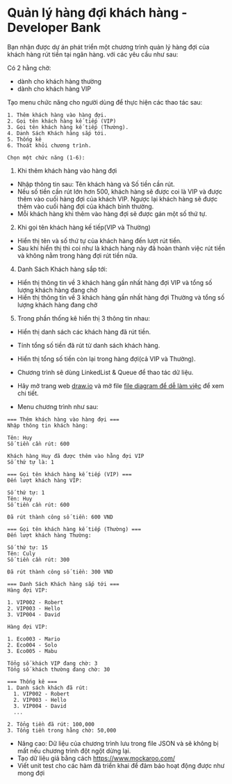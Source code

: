 # Quản lý hàng đợi khách hàng - Developer Bank

Bạn nhận được dự án phát triển một chương trình quản lý hàng đợi của khách hàng rút tiền tại ngân hàng. với các yêu cầu như sau:

Có 2 hằng chờ:
- dành cho khách hàng thường
- dành cho khách hàng VIP

Tạo menu chức năng cho người dùng để thực hiện các thao tác sau:

```console
1. Thêm khách hàng vào hàng đợi.
2. Gọi tên khách hàng kế tiếp (VIP)
3. Gọi tên khách hàng kế tiếp (Thường).
4. Danh Sách Khách hàng sắp tới.
5. Thống kê
6. Thoát khỏi chương trình.

Chọn một chức năng (1-6): 
```

1. Khi thêm khách hàng vào hàng đợi
  - Nhập thông tin sau: Tên khách hàng và Số tiền cần rút. 
  - Nếu số tiền cần rút lớn hơn 500, khách hàng sẽ được coi là VIP và được thêm vào cuối hàng đợi của khách VIP. Ngược lại khách hàng sẽ được thêm vào cuối hàng đợi của khách bình thường.
  - Mỗi khách hàng khi thêm vào hàng đợi sẽ được gán một số thứ tự.

2. Khi gọi tên khách hàng kế tiếp(VIP và Thường)
  - Hiển thị tên và số thứ tự của khách hàng đến lượt rút tiền.
  - Sau khi hiển thị thì coi như là khách hàng này đã hoàn thành việc rút tiền và không nằm trong hàng đợi rút tiền nữa.

4. Danh Sách Khách hàng sắp tới:
  - Hiển thị thông tin về 3 khách hàng gần nhất hàng đợi VIP và tổng số lượng khách hàng đang chờ
  - Hiển thị thông tin về 3 khách hàng gần nhất hàng đợi Thường và tổng số lượng khách hàng đang chờ

5. Trong phần thống kê hiển thị 3 thông tin nhau:
  - Hiển thị danh sách các khách hàng đã rút tiền.
  - Tính tổng số tiền đã rút từ danh sách khách hàng.
  - Hiển thị tổng số tiền còn lại trong hàng đợi(cả VIP và Thường).

- Chương trình sẽ dùng LinkedList & Queue để thao tác dữ liệu.
- Hãy mở trang web [draw.io](https://app.diagrams.net/) và mở file [file diagram để dễ làm việc](capstone-diagram.drawio) để xem chi tiết.
- Menu chương trình như sau:

```console
=== Thêm khách hàng vào hàng đợi ===
Nhập thông tin khách hàng:

Tên: Huy
Số tiền cần rút: 600

Khách hàng Huy đã được thêm vào hằng đợi VIP
Số thứ tự là: 1
```

```console
=== Gọi tên khách hàng kế tiếp (VIP) ===
Đến lượt khách hàng VIP:

Số thứ tự: 1
Tên: Huy
Số tiền cần rút: 600

Đã rút thành công số tiền: 600 VND
```

```console
=== Gọi tên khách hàng kế tiếp (Thường) ===
Đến lượt khách hàng Thường:

Số thứ tự: 15
Tên: Culy
Số tiền cần rút: 300

Đã rút thành công số tiền: 300 VND
```

```console
=== Danh Sách Khách hàng sắp tới ===
Hàng đợi VIP:

1. VIP002 - Robert
2. VIP003 - Hello
3. VIP004 - David

Hàng đợi VIP:

1. Eco003 - Mario
2. Eco004 - Solo
3. Eco005 - Mabu

Tổng số khách VIP đang chờ: 3
Tổng số khách thường đang chờ: 30
```

```console
=== Thống kê ===
1. Danh sách khách đã rút:
  1. VIP002 - Robert
  2. VIP003 - Hello
  3. VIP004 - David
  ...

2. Tổng tiền đã rút: 100,000
3. Tổng tiền trong hằng chờ: 50,000
```

- Nâng cao: Dữ liệu của chương trình lưu trong file JSON và sẽ không bị mất nếu chương trình đột ngột dừng lại.
- Tạo dữ liệu giả bằng cách https://www.mockaroo.com/
- Viết unit test cho các hàm đã triển khai để đảm bảo hoạt động được như mong đợi

